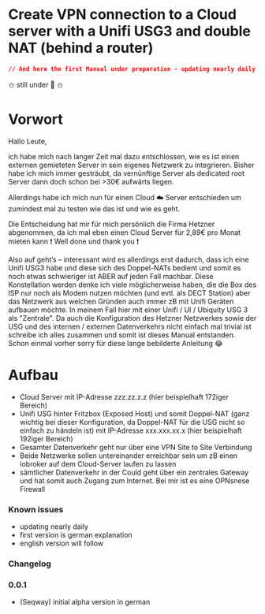 
# **Create VPN connection to a Cloud server with a Unifi USG3 and double NAT (behind a router)**

```json
// And here the first Manual under preparation - updating nearly daily
```
:snowman: still under :construction: :snowman:
# **Vorwort**

Hallo Leute,

ich habe mich nach langer Zeit mal dazu entschlossen, wie es ist einen externen gemieteten Server in sein eigenes Netzwerk zu integrieren.
Bisher habe ich mich immer gesträubt, da vernünftige Server als dedicated root Server dann doch schon bei >30€ aufwärts liegen.

Allerdings habe ich mich nun für einen Cloud :cloud: Server entschieden um zumindest mal zu testen wie das ist und wie es geht. 

Die Entscheidung hat mir für mich persönlich die Firma Hetzner abgenommen, da ich mal eben einen Cloud Server für 2,89€ pro Monat mieten kann :exclamation: Well done und thank you :exclamation:

Also auf geht’s – interessant wird es allerdings erst dadurch, dass ich eine Unifi USG3 habe und diese sich des Doppel-NATs bedient und somit es noch etwas schwieriger ist ABER auf jeden Fall machbar.
Diese Konstellation werden denke ich viele möglicherweise haben, die die Box des ISP nur noch als Modem nutzen möchten (und evtl. als DECT Station) aber das Netzwerk aus welchen Gründen auch immer zB mit Unifi Geräten aufbauen möchte. In meinem Fall hier mit einer Unifi / UI / Ubiquity USG 3 als "Zentrale".
Da auch die Konfiguration des Hetzner Netzwerkes sowie der USG und des internen / externen Datenverkehrs nicht einfach mal trivial ist schreibe ich alles zusammen und somit ist dieses Manual entstanden.
Schon einmal vorher sorry für diese lange bebilderte Anleitung :joy:

# **Aufbau**
* Cloud Server mit IP-Adresse zzz.zz.z.z (hier beispielhaft 172iger Bereich)
* Unifi USG hinter Fritzbox (Exposed Host) und somit Doppel-NAT (ganz wichtig bei dieser Konfiguration, da Doppel-NAT für die USG nicht so einfach zu händeln ist) mit IP-Adresse xxx.xxx.xx.x (hier beispielhaft 192iger Bereich)
* Gesamter Datenverkehr geht nur über eine VPN Site to Site Verbindung
* Beide Netzwerke sollen untereinander erreichbar sein um zB einen iobroker auf dem Cloud-Server laufen zu lassen 
* sämtlicher Datenverkehr in der Could geht über ein zentrales Gateway und hat somit auch Zugang zum Internet. Bei mir ist es eine OPNsnese Firewall















### Known issues

- updating nearly daily
- first version is german explanation
- english version will follow

### Changelog

### 0.0.1
* (Seqway) initial alpha version in german
